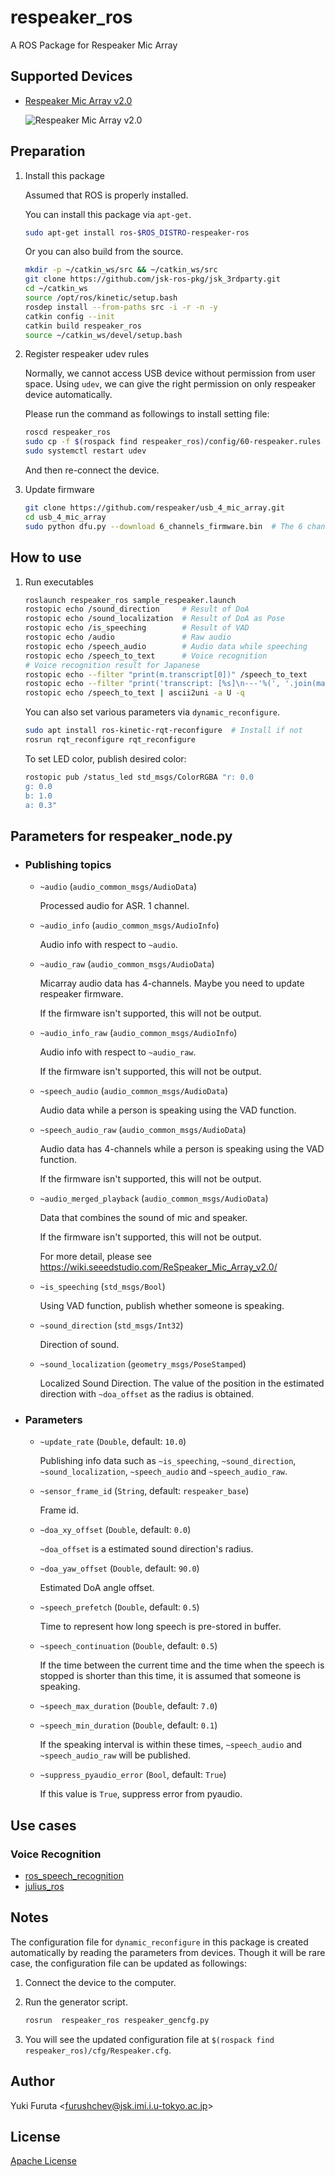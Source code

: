 respeaker_ros
=============

A ROS Package for Respeaker Mic Array


## Supported Devices

- [Respeaker Mic Array v2.0](http://wiki.seeedstudio.com/ReSpeaker_Mic_Array_v2.0/)

    ![Respeaker Mic Array v2.0](https://github.com/SeeedDocument/ReSpeaker_Mic_Array_V2/raw/master/img/Hardware%20Overview.png)

## Preparation

1. Install this package

    Assumed that ROS is properly installed.

    You can install this package via `apt-get`.

    ```bash
    sudo apt-get install ros-$ROS_DISTRO-respeaker-ros
    ```

    Or you can also build from the source.

    ```bash
    mkdir -p ~/catkin_ws/src && ~/catkin_ws/src
    git clone https://github.com/jsk-ros-pkg/jsk_3rdparty.git
    cd ~/catkin_ws
    source /opt/ros/kinetic/setup.bash
    rosdep install --from-paths src -i -r -n -y
    catkin config --init
    catkin build respeaker_ros
    source ~/catkin_ws/devel/setup.bash
    ```

1. Register respeaker udev rules

    Normally, we cannot access USB device without permission from user space.
    Using `udev`, we can give the right permission on only respeaker device automatically.

    Please run the command as followings to install setting file:

    ```bash
    roscd respeaker_ros
    sudo cp -f $(rospack find respeaker_ros)/config/60-respeaker.rules /etc/udev/rules.d/60-respeaker.rules
    sudo systemctl restart udev
    ```

    And then re-connect the device.

1. Update firmware

    ```bash
    git clone https://github.com/respeaker/usb_4_mic_array.git
    cd usb_4_mic_array
    sudo python dfu.py --download 6_channels_firmware.bin  # The 6 channels version 
    ```

## How to use

1. Run executables

    ```bash
    roslaunch respeaker_ros sample_respeaker.launch
    rostopic echo /sound_direction     # Result of DoA
    rostopic echo /sound_localization  # Result of DoA as Pose
    rostopic echo /is_speeching        # Result of VAD
    rostopic echo /audio               # Raw audio
    rostopic echo /speech_audio        # Audio data while speeching
    rostopic echo /speech_to_text      # Voice recognition
    # Voice recognition result for Japanese
    rostopic echo --filter "print(m.transcript[0])" /speech_to_text
    rostopic echo --filter "print('transcript: [%s]\n---'%(', '.join(map(str, m.transcript))))" /speech_to_text
    rostopic echo /speech_to_text | ascii2uni -a U -q
    ```

    You can also set various parameters via `dynamic_reconfigure`.

    ```bash
    sudo apt install ros-kinetic-rqt-reconfigure  # Install if not
    rosrun rqt_reconfigure rqt_reconfigure
    ```

    To set LED color, publish desired color:

    ```bash
    rostopic pub /status_led std_msgs/ColorRGBA "r: 0.0
    g: 0.0
    b: 1.0
    a: 0.3"
    ```

## Parameters for respeaker_node.py

  - ### Publishing topics

    - `~audio` (`audio_common_msgs/AudioData`)

      Processed audio for ASR. 1 channel.

    - `~audio_info` (`audio_common_msgs/AudioInfo`)

      Audio info with respect to `~audio`.

    - `~audio_raw` (`audio_common_msgs/AudioData`)

      Micarray audio data has 4-channels. Maybe you need to update respeaker firmware.

      If the firmware isn't supported, this will not be output.

    - `~audio_info_raw` (`audio_common_msgs/AudioInfo`)

      Audio info with respect to `~audio_raw`.

      If the firmware isn't supported, this will not be output.

    - `~speech_audio` (`audio_common_msgs/AudioData`)

      Audio data while a person is speaking using the VAD function.

    - `~speech_audio_raw` (`audio_common_msgs/AudioData`)

      Audio data has 4-channels while a person is speaking using the VAD function.

      If the firmware isn't supported, this will not be output.

    - `~audio_merged_playback` (`audio_common_msgs/AudioData`)

      Data that combines the sound of mic and speaker.

      If the firmware isn't supported, this will not be output.

      For more detail, please see https://wiki.seeedstudio.com/ReSpeaker_Mic_Array_v2.0/

    - `~is_speeching` (`std_msgs/Bool`)

      Using VAD function, publish whether someone is speaking.

    - `~sound_direction` (`std_msgs/Int32`)

      Direction of sound.

    - `~sound_localization` (`geometry_msgs/PoseStamped`)

      Localized Sound Direction. The value of the position in the estimated direction with `~doa_offset` as the radius is obtained.

  - ### Parameters

    - `~update_rate` (`Double`, default: `10.0`)

      Publishing info data such as `~is_speeching`, `~sound_direction`, `~sound_localization`, `~speech_audio` and `~speech_audio_raw`.

    - `~sensor_frame_id` (`String`, default: `respeaker_base`)

      Frame id.

    - `~doa_xy_offset` (`Double`, default: `0.0`)

      `~doa_offset` is a estimated sound direction's radius.

    - `~doa_yaw_offset` (`Double`, default: `90.0`)

      Estimated DoA angle offset.

    - `~speech_prefetch` (`Double`, default: `0.5`)

      Time to represent how long speech is pre-stored in buffer.

    - `~speech_continuation` (`Double`, default: `0.5`)

      If the time between the current time and the time when the speech is stopped is shorter than this time,
      it is assumed that someone is speaking.

    - `~speech_max_duration` (`Double`, default: `7.0`)

    - `~speech_min_duration` (`Double`, default: `0.1`)

       If the speaking interval is within these times, `~speech_audio` and `~speech_audio_raw` will be published.

    - `~suppress_pyaudio_error` (`Bool`, default: `True`)

      If this value is `True`, suppress error from pyaudio.

## Use cases

### Voice Recognition

- [ros_speech_recognition](https://github.com/jsk-ros-pkg/jsk_3rdparty/tree/master/ros_speech_recognition)
- [julius_ros](http://wiki.ros.org/julius_ros)

## Notes

The configuration file for `dynamic_reconfigure` in this package is created automatically by reading the parameters from devices.
Though it will be rare case, the configuration file can be updated as followings:

1. Connect the device to the computer.
1. Run the generator script.

    ```bash
    rosrun  respeaker_ros respeaker_gencfg.py
    ```
1. You will see the updated configuration file at `$(rospack find respeaker_ros)/cfg/Respeaker.cfg`.


## Author

Yuki Furuta <<furushchev@jsk.imi.i.u-tokyo.ac.jp>>

## License

[Apache License](LICENSE)
